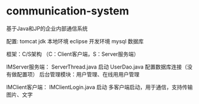 # communication-system
基于Java和JP的企业内部通信系统

配置:
tomcat
jdk 本地环境
eclipse 开发环境
mysql 数据库

框架：C/S架构 （C：Client客户端，S：Server服务端）


IMServer服务端：
	ServerThread.java   	启动
	UserDao.java	配置数据库连接（没有做配置项）
  后台管理模块：用户管理、在线用用户管理
	

IMClient客户端：
	IMClientLogin.java	启动
  多客户端启动，用于通信，支持传输图片、文字
